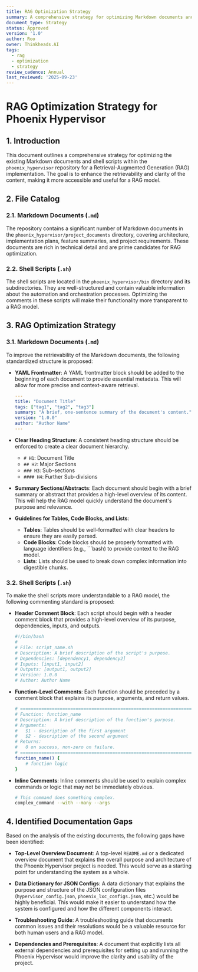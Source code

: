 ```yaml
---
title: RAG Optimization Strategy
summary: A comprehensive strategy for optimizing Markdown documents and shell scripts for a Retrieval-Augmented Generation (RAG) implementation.
document_type: Strategy
status: Approved
version: '1.0'
author: Roo
owner: Thinkheads.AI
tags:
  - rag
  - optimization
  - strategy
review_cadence: Annual
last_reviewed: '2025-09-23'
---
```

# RAG Optimization Strategy for Phoenix Hypervisor

## 1. Introduction

This document outlines a comprehensive strategy for optimizing the existing Markdown documents and shell scripts within the `phoenix_hypervisor` repository for a Retrieval-Augmented Generation (RAG) implementation. The goal is to enhance the retrievability and clarity of the content, making it more accessible and useful for a RAG model.

## 2. File Catalog

### 2.1. Markdown Documents (`.md`)

The repository contains a significant number of Markdown documents in the `phoenix_hypervisor/project_documents` directory, covering architecture, implementation plans, feature summaries, and project requirements. These documents are rich in technical detail and are prime candidates for RAG optimization.

### 2.2. Shell Scripts (`.sh`)

The shell scripts are located in the `phoenix_hypervisor/bin` directory and its subdirectories. They are well-structured and contain valuable information about the automation and orchestration processes. Optimizing the comments in these scripts will make their functionality more transparent to a RAG model.

## 3. RAG Optimization Strategy

### 3.1. Markdown Documents (`.md`)

To improve the retrievability of the Markdown documents, the following standardized structure is proposed:

*   **YAML Frontmatter**: A YAML frontmatter block should be added to the beginning of each document to provide essential metadata. This will allow for more precise and context-aware retrieval.

    ```yaml
    ---
    title: "Document Title"
    tags: ["tag1", "tag2", "tag3"]
    summary: "A brief, one-sentence summary of the document's content."
    version: "1.0.0"
    author: "Author Name"
    ---
    ```

*   **Clear Heading Structure**: A consistent heading structure should be enforced to create a clear document hierarchy.

    *   `# H1`: Document Title
    *   `## H2`: Major Sections
    *   `### H3`: Sub-sections
    *   `#### H4`: Further Sub-divisions

*   **Summary Sections/Abstracts**: Each document should begin with a brief summary or abstract that provides a high-level overview of its content. This will help the RAG model quickly understand the document's purpose and relevance.

*   **Guidelines for Tables, Code Blocks, and Lists**:

    *   **Tables**: Tables should be well-formatted with clear headers to ensure they are easily parsed.
    *   **Code Blocks**: Code blocks should be properly formatted with language identifiers (e.g., \`\`\`bash) to provide context to the RAG model.
    *   **Lists**: Lists should be used to break down complex information into digestible chunks.

### 3.2. Shell Scripts (`.sh`)

To make the shell scripts more understandable to a RAG model, the following commenting standard is proposed:

*   **Header Comment Block**: Each script should begin with a header comment block that provides a high-level overview of its purpose, dependencies, inputs, and outputs.

    ```bash
    #!/bin/bash
    #
    # File: script_name.sh
    # Description: A brief description of the script's purpose.
    # Dependencies: [dependency1, dependency2]
    # Inputs: [input1, input2]
    # Outputs: [output1, output2]
    # Version: 1.0.0
    # Author: Author Name
    ```

*   **Function-Level Comments**: Each function should be preceded by a comment block that explains its purpose, arguments, and return values.

    ```bash
    # =====================================================================================
    # Function: function_name
    # Description: A brief description of the function's purpose.
    # Arguments:
    #   $1 - description of the first argument
    #   $2 - description of the second argument
    # Returns:
    #   0 on success, non-zero on failure.
    # =====================================================================================
    function_name() {
        # function logic
    }
    ```

*   **Inline Comments**: Inline comments should be used to explain complex commands or logic that may not be immediately obvious.

    ```bash
    # This command does something complex.
    complex_command --with --many --args
    ```

## 4. Identified Documentation Gaps

Based on the analysis of the existing documents, the following gaps have been identified:

*   **Top-Level Overview Document**: A top-level `README.md` or a dedicated overview document that explains the overall purpose and architecture of the Phoenix Hypervisor project is needed. This would serve as a starting point for understanding the system as a whole.

*   **Data Dictionary for JSON Configs**: A data dictionary that explains the purpose and structure of the JSON configuration files (`hypervisor_config.json`, `phoenix_lxc_configs.json`, etc.) would be highly beneficial. This would make it easier to understand how the system is configured and how the different components interact.

*   **Troubleshooting Guide**: A troubleshooting guide that documents common issues and their resolutions would be a valuable resource for both human users and a RAG model.

*   **Dependencies and Prerequisites**: A document that explicitly lists all external dependencies and prerequisites for setting up and running the Phoenix Hypervisor would improve the clarity and usability of the project.
